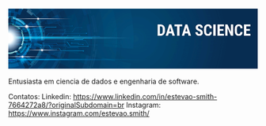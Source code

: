 <p align="center">
  <img src="https://raw.githubusercontent.com/estevaosmith/Portifolio/main/banner.png" >
</p>
Entusiasta em ciencia de dados e engenharia de software.

Contatos:
Linkedin: https://www.linkedin.com/in/estevao-smith-7664272a8/?originalSubdomain=br
Instagram: https://www.instagram.com/estevao.smith/
